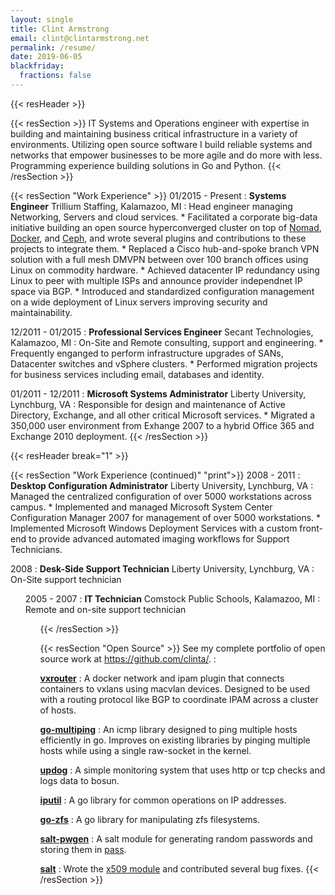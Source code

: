 ```yaml
---
layout: single
title: Clint Armstrong
email: clint@clintarmstrong.net
permalink: /resume/
date: 2019-06-05
blackfriday:
  fractions: false
---
```


<link rel="stylesheet" type="text/css" href="/css/resume.css" />

{{< resHeader >}}

{{< resSection >}}
IT Systems and Operations engineer with expertise in building and maintaining
business critical infrastructure in a variety of environments. Utilizing open
source software I build reliable systems and networks that empower businesses to
be more agile and do more with less. Programming experience building solutions
in Go and Python.
{{< /resSection >}}

{{< resSection "Work Experience" >}}
01/2015 - Present
:    **Systems Engineer** Trillium Staffing, Kalamazoo, MI
:    Head engineer managing Networking, Servers and cloud services.
     * Facilitated a corporate big-data initiative building an open source
         hyperconverged cluster on top of [Nomad](https://www.nomadproject.io/),
         [Docker](https://www.docker.com/), and [Ceph](https://ceph.com/), and wrote
         several plugins and contributions to these projects to integrate them.
     * Replaced a Cisco hub-and-spoke branch VPN solution with a full mesh DMVPN
         between over 100 branch offices using Linux on commodity hardware.
     * Achieved datacenter IP redundancy using Linux to peer with multiple ISPs
         and announce provider independnet IP space via BGP.
     * Introduced and standardized configuration management on a wide deployment
         of Linux servers improving security and maintainability.

12/2011 - 01/2015
:    **Professional Services Engineer** Secant Technologies, Kalamazoo, MI
:    On-Site and Remote consulting, support and engineering.
     * Frequently enganged to perform infrastructure upgrades of SANs,
         Datacenter switches and vSphere clusters.
     * Performed migration projects for business services including email,
         databases and identity.

01/2011 - 12/2011
:    **Microsoft Systems Administrator** Liberty University, Lynchburg, VA
:    Responsible for design and maintenance of Active Directory, Exchange,
     and all other critical Microsoft services.
     * Migrated a 350,000 user environment from Exhange 2007 to a hybrid
       Office 365 and Exchange 2010 deployment.
{{< /resSection >}}

{{< resHeader break="1" >}}

{{< resSection "Work Experience (continued)" "print">}}
2008 - 2011
:    **Desktop Configuration Administrator** Liberty University, Lynchburg, VA
:    Managed the centralized configuration of over 5000 workstations across
     campus.
     * Implemented and managed Microsoft System Center Configuration Manager
       2007 for management of over 5000 workstations.
     * Implemented Microsoft Windows Deployment Services with a custom front-end
       to provide advanced automated imaging workflows for Support Technicians.

2008
:    **Desk-Side Support Technician** Liberty University, Lynchburg, VA
:    On-Site support technician
<ul/>

2005 - 2007
:    **IT Technician** Comstock Public Schools, Kalamazoo, MI
:    Remote and on-site support technician
<ul/>
{{< /resSection >}}

{{< resSection "Open Source" >}}
See my complete portfolio of open source work at https://github.com/clinta/.
:    

**[vxrouter](https://github.com/TrilliumIT/vxrouter)**
:    A docker network and ipam plugin that connects containers to vxlans using
     macvlan devices. Designed to be used with a routing protocol like BGP to
     coordinate IPAM across a cluster of hosts.

**[go-multiping](https://github.com/TrilliumIT/go-multiping)**
:    An icmp library designed to ping multiple hosts efficiently in go.
     Improves on existing libraries by pinging multiple hosts while using a single
     raw-socket in the kernel.

**[updog](https://github.com/TrilliumIT/updog)**
:    A simple monitoring system that uses http or tcp checks and logs data to
     bosun.

**[iputil](https://github.com/TrilliumIT/iputil)**
:    A go library for common operations on IP addresses.

**[go-zfs](https://github.com/clinta/go-zfs)**
:    A go library for manipulating zfs filesystems.

**[salt-pwgen](https://github.com/clinta/salt-pwgen)**
:    A salt module for generating random passwords and storing them in
     [pass](https://www.passwordstore.org/).

**[salt](https://github.com/saltstack/salt/pulls?q=is%3Apr+author%3Aclinta)**
:    Wrote the [x509 module](https://docs.saltstack.com/en/latest/ref/states/all/salt.states.x509.html) and contributed several bug fixes.
{{< /resSection >}}

